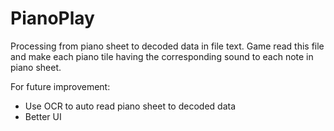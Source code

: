 # PianoPlay
Processing from piano sheet to decoded data in file text. Game read this file and make each piano tile having the corresponding sound to each note in piano sheet.

For future improvement:
- Use OCR to auto read piano sheet to decoded data
- Better UI
